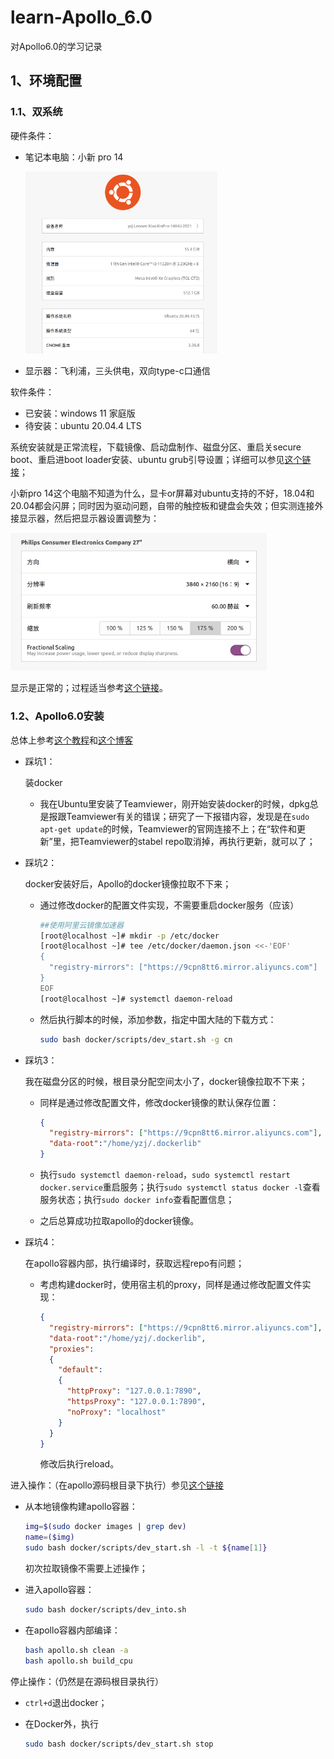 # learn-Apollo_6.0

对Apollo6.0的学习记录

## 1、环境配置

### 1.1、双系统

硬件条件：

- 笔记本电脑：小新 pro 14
  
  <img src='./figs/README/小新.png' style='zoom:30%;' />

- 显示器：飞利浦，三头供电，双向type-c口通信

软件条件：

- 已安装：windows 11 家庭版
- 待安装：ubuntu 20.04.4 LTS

系统安装就是正常流程，下载镜像、启动盘制作、磁盘分区、重启关secure boot、重启进boot loader安装、ubuntu grub引导设置；详细可以参见[这个链接](https://blog.csdn.net/qq_31347869/article/details/123357179)；

小新pro 14这个电脑不知道为什么，显卡or屏幕对ubuntu支持的不好，18.04和20.04都会闪屏；同时因为驱动问题，自带的触控板和键盘会失效；但实测连接外接显示器，然后把显示器设置调整为：

<img src='./figs/README/飞利浦.png' style='zoom:40%;' />

显示是正常的；过程适当参考[这个链接](https://blog.csdn.net/u012258905/article/details/121092545)。

### 1.2、Apollo6.0安装

总体上参考[这个教程](https://blog.csdn.net/weixin_45929038/article/details/120113008)和[这个博客](https://zhuanlan.zhihu.com/p/357006215)

- 踩坑1：
  
  装docker
  - 我在Ubuntu里安装了Teamviewer，刚开始安装docker的时候，dpkg总是报跟Teamviewer有关的错误；研究了一下报错内容，发现是在`sudo apt-get update`的时候，Teamviewer的官网连接不上；在“软件和更新”里，把Teamviewer的stabel repo取消掉，再执行更新，就可以了；
- 踩坑2：
  
  docker安装好后，Apollo的docker镜像拉取不下来；

  - 通过修改docker的配置文件实现，不需要重启docker服务（应该）
  
    ```bash
    ##使用阿里云镜像加速器
    [root@localhost ~]# mkdir -p /etc/docker
    [root@localhost ~]# tee /etc/docker/daemon.json <<-'EOF'
    {
      "registry-mirrors": ["https://9cpn8tt6.mirror.aliyuncs.com"]
    }
    EOF
    [root@localhost ~]# systemctl daemon-reload
    ```

  - 然后执行脚本的时候，添加参数，指定中国大陆的下载方式：

    ```bash
    sudo bash docker/scripts/dev_start.sh -g cn
    ```

- 踩坑3：
  
  我在磁盘分区的时候，根目录分配空间太小了，docker镜像拉取不下来；
  - 同样是通过修改配置文件，修改docker镜像的默认保存位置：

    ```json
    {
      "registry-mirrors": ["https://9cpn8tt6.mirror.aliyuncs.com"],
      "data-root":"/home/yzj/.dockerlib"
    }
    ```

  - 执行`sudo systemctl daemon-reload`，`sudo systemctl restart docker.service`重启服务；执行`sudo systemctl status docker -l`查看服务状态；执行`sudo docker info`查看配置信息；
  - 之后总算成功拉取apollo的docker镜像。
- 踩坑4：
  
  在apollo容器内部，执行编译时，获取远程repo有问题；

  - 考虑构建docker时，使用宿主机的proxy，同样是通过修改配置文件实现：

    ```json
    {
      "registry-mirrors": ["https://9cpn8tt6.mirror.aliyuncs.com"],
      "data-root":"/home/yzj/.dockerlib",
      "proxies":
      {
        "default":
        {
          "httpProxy": "127.0.0.1:7890",
          "httpsProxy": "127.0.0.1:7890",
          "noProxy": "localhost"
        }
      }
    }
    ```

    修改后执行reload。

进入操作：（在apollo源码根目录下执行）参见[这个链接](https://zhuanlan.zhihu.com/p/363883431)

- 从本地镜像构建apollo容器：
  
  ```bash
  img=$(sudo docker images | grep dev)
  name=($img)
  sudo bash docker/scripts/dev_start.sh -l -t ${name[1]}
  ```

  初次拉取镜像不需要上述操作；
- 进入apollo容器：

  ```bash
  sudo bash docker/scripts/dev_into.sh
  ```

- 在apollo容器内部编译：
  
  ```bash
  bash apollo.sh clean -a
  bash apollo.sh build_cpu
  ```

停止操作：（仍然是在源码根目录执行）

- `ctrl+d`退出docker；
- 在Docker外，执行

  ```bash
  sudo bash docker/scripts/dev_start.sh stop
  ```
